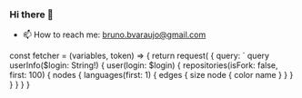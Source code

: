 ### Hi there 👋


- 📫 How to reach me: bruno.bvaraujo@gmail.com


 const fetcher = (variables, token) => { 
   return request( 
     { 
       query: ` 
       query userInfo($login: String!) { 
         user(login: $login) { 
           repositories(isFork: false, first: 100) { 
             nodes { 
               languages(first: 1) { 
                 edges { 
                   size 
                   node { 
                     color 
                     name 
                   } 
                 } 
               } 
             } 
           } 
         } 
       } 
